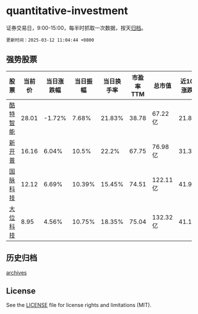 # quantitative-investment

证券交易日，9:00-15:00，每半时抓取一次数据，按天[归档](archives)。

`更新时间：2025-03-12 11:04:44 +0800`

## 强势股票

|股票|当前价|当日涨跌幅|当日振幅|当日换手率|市盈率TTM|总市值|近10日涨跌幅|
|----|----|----|----|----|----|----|----|
|[酷特智能](https://xueqiu.com/S/SZ300840)|28.01|-1.72%|7.68%|21.83%|38.78|67.22亿|21.89%|
|[新开普](https://xueqiu.com/S/SZ300248)|16.16|6.04%|10.5%|22.2%|67.75|76.98亿|31.38%|
|[国脉科技](https://xueqiu.com/S/SZ002093)|12.12|6.69%|10.39%|15.45%|74.51|122.11亿|41.92%|
|[大位科技](https://xueqiu.com/S/SH600589)|8.95|4.56%|10.75%|18.35%|75.04|132.32亿|41.17%|

## 历史归档

[archives](archives)

## License

See the [LICENSE](LICENSE) file for license rights and limitations (MIT).
